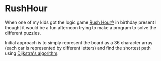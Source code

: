 # RushHour

When one of my kids got the logic game [Rush Hour&reg;](https://www.thinkfun.com/products/rush-hour/) in birthday present I thought it would be a fun afternoon 
trying to make a program to solve the different puzzles.

Initial approach is to simply represent the board as a 36 character array (each car is represented by different letters)
and find the shortest path using [Dijkstra's algorithm](https://en.wikipedia.org/wiki/Dijkstra%27s_algorithm).